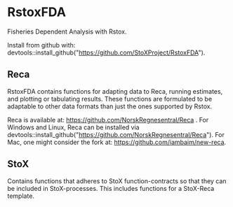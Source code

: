 # RstoxFDA
Fisheries Dependent Analysis with Rstox.

Install from github with:
devtools::install_github("https://github.com/StoXProject/RstoxFDA").

## Reca
RstoxFDA contains functions for adapting data to Reca, running estimates, and plotting or tabulating results. These functions are formulated to be adaptable to other data formats than just the ones supported by Rstox.

Reca is available at: https://github.com/NorskRegnesentral/Reca .
For Windows and Linux, Reca can be installed via devtools::install_github("https://github.com/NorskRegnesentral/Reca").
For Mac, one might consider the fork at: https://github.com/iambaim/new-reca.

## StoX
Contains functions that adheres to StoX function-contracts so that they can be included in StoX-processes. This includes functions for a StoX-Reca template.